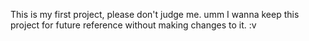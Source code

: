 This is my first project, please don't judge me. 
umm I wanna keep this project for future reference without making changes to it. :v